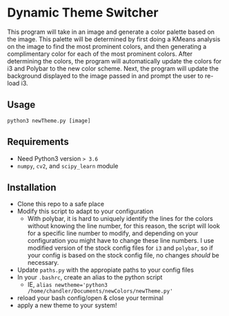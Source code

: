 # Dynamic Theme Switcher

This program will take in an image and generate a color palette based on the image. This palette will be determined by first doing a KMeans analysis on the image to find the most prominent colors, and then generating a complimentary color for each of the most prominent colors. After determining the colors, the program will automatically update the colors for i3 and Polybar to the new color scheme. Next, the program will update the background displayed to the image passed in and prompt the user to re-load i3.

## Usage

`python3 newTheme.py [image]`

## Requirements

 - Need Python3 version `> 3.6`
 - `numpy`, `cv2`, and `scipy_learn` module

 ## Installation

 - Clone this repo to a safe place
 - Modify this script to adapt to your configuration
    - With polybar, it is hard to uniquely identify the lines for the colors without knowing the line number, for this reason, the script will look for a specific line number to modify, and depending on your configuration you might have to change these line numbers. I use modified version of the stock config files for `i3` and `polybar`, so if your config is based on the stock config file, no changes *should* be necessary.
 - Update `paths.py` with the appropiate paths to your config files
 - In your `.bashrc`, create an alias to the python script
    - IE, `alias newtheme='python3 /home/chandler/Documents/newColors/newTheme.py'`
 - reload your bash config/open & close your terminal
 - apply a new theme to your system!
